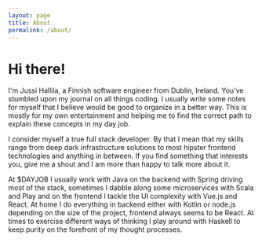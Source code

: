 ```yaml
---
layout: page
title: About
permalink: /about/
---
```


# Hi there!

I'm Jussi Hallila, a Finnish software engineer from Dublin, Ireland. You've stumbled upon my journal on all things coding. I usually write some notes for myself that I believe would be good to organize in a better way. This is mostly for my own entertainment and helping me to find the correct path to explain these concepts in my day job.

I consider myself a true full stack developer. By that I mean that my skills range from deep dark infrastructure solutions to most hipster frontend technologies and anything in between. If you find something that interests you, give me a shout and I am more than happy to talk more about it. 

At $DAYJOB I usually work with Java on the backend with Spring driving most of the stack, sometimes I dabble along some microservices with Scala and Play and on the frontend I tackle the UI complexity with Vue.js and React. At home I do everything in backend either with Kotlin or node.js depending on the size of the project, frontend always seems to be React. At times to exercise different ways of thinking I play around with Haskell to keep purity on the forefront of my thought processes.
